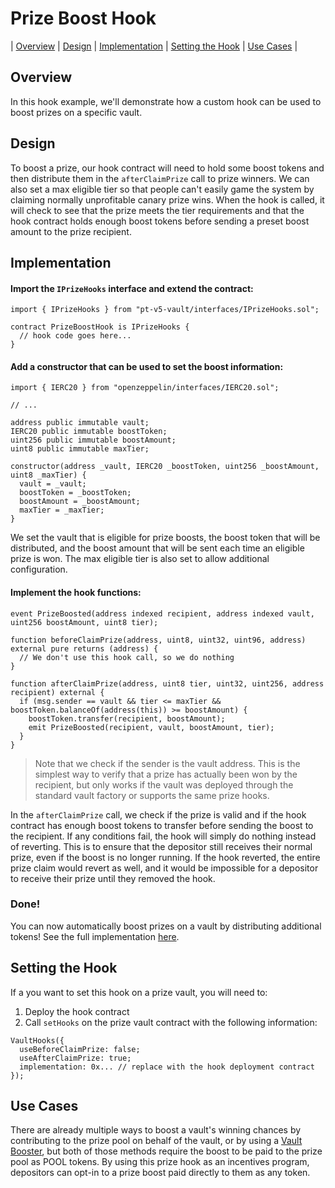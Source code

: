 # Prize Boost Hook

| [Overview](#overview)
| [Design](#design)
| [Implementation](#implementation)
| [Setting the Hook](#setting-the-hook)
| [Use Cases](#use-cases)
|

## Overview

In this hook example, we'll demonstrate how a custom hook can be used to boost prizes on a specific vault.

## Design

To boost a prize, our hook contract will need to hold some boost tokens and then distribute them in the `afterClaimPrize` call to prize winners. We can also set a max eligible tier so that people can't easily game the system by claiming normally unprofitable canary prize wins. When the hook is called, it will check to see that the prize meets the tier requirements and that the hook contract holds enough boost tokens before sending a preset boost amount to the prize recipient.

## Implementation

#### Import the `IPrizeHooks` interface and extend the contract:

```solidity
import { IPrizeHooks } from "pt-v5-vault/interfaces/IPrizeHooks.sol";

contract PrizeBoostHook is IPrizeHooks {
  // hook code goes here...
}
```

#### Add a constructor that can be used to set the boost information:

```solidity
import { IERC20 } from "openzeppelin/interfaces/IERC20.sol";

// ...

address public immutable vault;
IERC20 public immutable boostToken;
uint256 public immutable boostAmount;
uint8 public immutable maxTier;

constructor(address _vault, IERC20 _boostToken, uint256 _boostAmount, uint8 _maxTier) {
  vault = _vault;
  boostToken = _boostToken;
  boostAmount = _boostAmount;
  maxTier = _maxTier;
}
```

We set the vault that is eligible for prize boosts, the boost token that will be distributed, and the boost amount that will be sent each time an eligible prize is won. The max eligible tier is also set to allow additional configuration.

#### Implement the hook functions:

```solidity
event PrizeBoosted(address indexed recipient, address indexed vault, uint256 boostAmount, uint8 tier);

function beforeClaimPrize(address, uint8, uint32, uint96, address) external pure returns (address) {
  // We don't use this hook call, so we do nothing
}

function afterClaimPrize(address, uint8 tier, uint32, uint256, address recipient) external {
  if (msg.sender == vault && tier <= maxTier && boostToken.balanceOf(address(this)) >= boostAmount) {
    boostToken.transfer(recipient, boostAmount);
    emit PrizeBoosted(recipient, vault, boostAmount, tier);
  }
}
```

> Note that we check if the sender is the vault address. This is the simplest way to verify that a prize has actually been won by the recipient, but only works if the vault was deployed through the standard vault factory or supports the same prize hooks.

In the `afterClaimPrize` call, we check if the prize is valid and if the hook contract has enough boost tokens to transfer before sending the boost to the recipient. If any conditions fail, the hook will simply do nothing instead of reverting. This is to ensure that the depositor still receives their normal prize, even if the boost is no longer running. If the hook reverted, the entire prize claim would revert as well, and it would be impossible for a depositor to receive their prize until they removed the hook.

### Done!

You can now automatically boost prizes on a vault by distributing additional tokens! See the full implementation [here](./PrizeBoostHook.sol).

## Setting the Hook

If a you want to set this hook on a prize vault, you will need to:

1. Deploy the hook contract
2. Call `setHooks` on the prize vault contract with the following information:

```solidity
VaultHooks({
  useBeforeClaimPrize: false;
  useAfterClaimPrize: true;
  implementation: 0x... // replace with the hook deployment contract
});
```

## Use Cases

There are already multiple ways to boost a vault's winning chances by contributing to the prize pool on behalf of the vault, or by using a [Vault Booster](https://github.com/GenerationSoftware/pt-v5-vault-boost), but both of those methods require the boost to be paid to the prize pool as POOL tokens. By using this prize hook as an incentives program, depositors can opt-in to a prize boost paid directly to them as any token.

